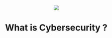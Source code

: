 <!doctype html>
<html>
 <head>
  <title> Cybersecurity adventure with Brave9! </title>
 </head>

<body>
 <header>
  <img src="https://content.invisioncic.com/Mmalware/monthly_2017_02/hero_logo.png.ce017c551dfbebe78e51737cc07d50a2.png">
  <h1> What is Cybersecurity ? <h1>
 </header>
</body>
</html>

